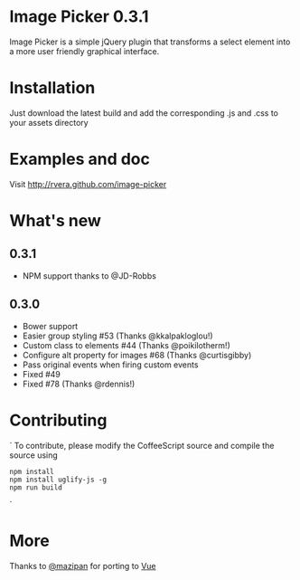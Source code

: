 # Image Picker 0.3.1

Image Picker is a simple jQuery plugin that transforms a select element into a more user friendly graphical interface.

# Installation

Just download the latest build and add the corresponding .js and .css to your assets directory

# Examples and doc

Visit http://rvera.github.com/image-picker

# What's new

## 0.3.1
- NPM support thanks to @JD-Robbs

## 0.3.0
- Bower support
- Easier group styling #53 (Thanks @kkalpakloglou!)
- Custom class to elements #44 (Thanks @poikilotherm!)
- Configure alt property for images #68 (Thanks @curtisgibby)
- Pass original events when firing custom events
- Fixed #49
- Fixed #78 (Thanks @rdennis!)


# Contributing
`
To contribute, please modify the CoffeeScript source and compile the source using

    npm install    
    npm install uglify-js -g
    npm run build
`
# More  

Thanks to [@mazipan](https://github.com/mazipan) for porting to [Vue](https://github.com/mazipan/vue-select-image)
